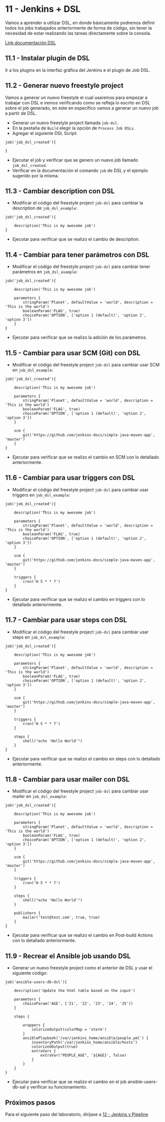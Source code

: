 # 11 - Jenkins + DSL

Vamos a aprender a utilizar DSL, en donde básicamente podremos definir todos los jobs trabajados anteriormente de forma de código, sin tener la necesidad de estar realizando las tareas directamente sobre la consola.

[Link documentación DSL](https://jenkinsci.github.io/job-dsl-plugin/)

## 11.1 - Instalar plugin de DSL

Ir a los plugins en la interfaz gráfica del Jenkins e el plugin de Job DSL.

## 11.2 - Generar nuevo freestyle project
 
Vamos a generar un nuevo freestyle el cual usaremos para empezar a trabajar con DSL e iremos verificando como se refleja lo escrito en DSL sobre el job generado, en este en especifico vamos a generar un nuevo job a partir de DSL.

- Generar un nuevo freestyle project llamada `job-dsl`.
- En la pestaña de `Build` elegir la opción de `Process Job DSLs`.
- Agregar el siguiente DSL Script:
```
job('job_dsl_created'){

}
```
- Ejecutar el job y verificar que se genero un nuevo job llamado `job_dsl_created`.
- Verificar en la documentación el comando `job` de DSL y el ejemplo sugerido por la misma.

## 11.3 - Cambiar description con DSL

- Modificar el código del freestyle project `job-dsl` para cambiar la description de `job_dsl_example`:
```
job('job_dsl_created'){

    description('This is my awesome job')
}
```
- Ejecutar para verificar que se realizo el cambio de description.

## 11.4 - Cambiar para tener parámetros con DSL

- Modificar el código del freestyle project `job-dsl` para cambiar tener parámetros en `job_dsl_example`:
```
job('job_dsl_created'){

    description('This is my awesome job')

    parameters {
        stringParam('Planet', defaultValue = 'world', description = 'This is the world')
        booleanParam('FLAG', true)
        choiceParam('OPTION', ['option 1 (default)', 'option 2', 'option 3'])
    }
}
```
- Ejecutar para verificar que se realizo la adición de los parámetros.

## 11.5 - Cambiar para usar SCM (Git) con DSL

- Modificar el código del freestyle project `job-dsl` para cambiar usar SCM en `job_dsl_example`:
```
job('job_dsl_created'){

    description('This is my awesome job')

    parameters {
        stringParam('Planet', defaultValue = 'world', description = 'This is the world')
        booleanParam('FLAG', true)
        choiceParam('OPTION', ['option 1 (default)', 'option 2', 'option 3'])
    }

    scm {
        git('https://github.com/jenkins-docs/simple-java-maven-app', 'master')
    }
}
```
- Ejecutar para verificar que se realizo el cambio en SCM con lo detallado anteriormente.

## 11.6 - Cambiar para usar triggers con DSL

- Modificar el código del freestyle project `job-dsl` para cambiar usar triggers en `job_dsl_example`:
```
job('job_dsl_created'){

    description('This is my awesome job')

    parameters {
        stringParam('Planet', defaultValue = 'world', description = 'This is the world')
        booleanParam('FLAG', true)
        choiceParam('OPTION', ['option 1 (default)', 'option 2', 'option 3'])
    }

    scm {
        git('https://github.com/jenkins-docs/simple-java-maven-app', 'master')
    }

    triggers {
        cron('H 5 * * 7')
    }
}
```
- Ejecutar para verificar que se realizo el cambio en triggers con lo detallado anteriormente.

## 11.7 - Cambiar para usar steps con DSL

- Modificar el código del freestyle project `job-dsl` para cambiar usar steps en `job_dsl_example`:
```
job('job_dsl_created'){

    description('This is my awesome job')

    parameters {
        stringParam('Planet', defaultValue = 'world', description = 'This is the world')
        booleanParam('FLAG', true)
        choiceParam('OPTION', ['option 1 (default)', 'option 2', 'option 3'])
    }

    scm {
        git('https://github.com/jenkins-docs/simple-java-maven-app', 'master')
    }

    triggers {
        cron('H 5 * * 7')
    }

    steps {
        shell("echo 'Hello World'")
    }
}
```
- Ejecutar para verificar que se realizo el cambio en steps con lo detallado anteriormente.

## 11.8 - Cambiar para usar mailer con DSL

- Modificar el código del freestyle project `job-dsl` para cambiar usar mailer en `job_dsl_example`:
```
job('job_dsl_created'){

    description('This is my awesome job')

    parameters {
        stringParam('Planet', defaultValue = 'world', description = 'This is the world')
        booleanParam('FLAG', true)
        choiceParam('OPTION', ['option 1 (default)', 'option 2', 'option 3'])
    }

    scm {
        git('https://github.com/jenkins-docs/simple-java-maven-app', 'master')
    }

    triggers {
        cron('H 5 * * 7')
    }

    steps {
        shell("echo 'Hello World'")
    }

    publishers {
        mailer('test@test.com', true, true)
    }
}
```
- Ejecutar para verificar que se realizo el cambio en Post-build Actions con lo detallado anteriormente.

## 11.9 - Recrear el Ansible job usando DSL

- Generar un nuevo freestyle project como el anterior de DSL y usar el siguiente código:
```
job('ansible-users-db-dsl'){

    description('Update the html table based on the input')

    parameters {
        choiceParam('AGE', ['21', '22', '23', '24', '25'])
    }

    steps {
        
        wrappers {
            colorizeOutput(colorMap = 'xterm')
        }
        ansiblePlaybook('/var/jenkins_home/ansible/people.yml') {
            inventoryPath('/var/jenkins_home/ansible/hosts')
            colorizedOutput(true)
            extraVars {
                extraVar("PEOPLE_AGE", '${AGE}', false)
            }
        }
    }
}
```
- Ejecutar para verificar que se realizo el cambio en el job ansible-users-db-sal y verificar su funcionamiento.

## Próximos pasos
Para el siguiente paso del laboratorio, diríjase a [12 - Jenkins y Pipeline](12-Jenkins_y_Pipeline_Jenkinsfile.md)
